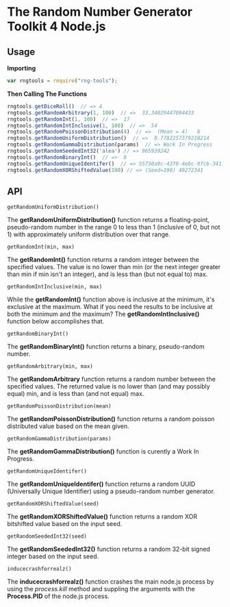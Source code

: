 # The Random Number Generator Toolkit 4 Node.js

## Usage

**Importing**
```javascript
var rngtools = require("rng-tools");
```

**Then Calling The Functions**
```javascript
rngtools.getDiceRoll()  // => 4
rngtools.getRandomArbitrary(1, 100)  // =>  33.34029447094433
rngtools.getRandomInt(1, 100)  // =>  17
rngtools.getRandomIntInclusive(1, 100)  // =>  54
rngtools.getRandomPoissonDistribution(4)  // =>  (Mean = 4)   6
rngtools.getRandomUniformDistribution()  // =>  0.7782257379218214
rngtools.getRandomGammaDistribution(params)  // => Work In Progress
rngtools.getRandomSeededInt32('alea') // => 965939242 
rngtools.getRandomBinaryInt()  // =>  0
rngtools.getRandomUniqueIdentifer()  // => 55730a9c-4378-4ebc-9fcb-341f026d1ff3
rngtools.getRandomXORShiftedValue(190) // => (Seed=190) 49272341
```


## API
`getRandomUniformDistribution()`

The **getRandomUniformDistribution()** function returns a floating-point, pseudo-random number in the range 0 to less than 1 (inclusive of 0, but not 1) with approximately uniform distribution over that range.

`getRandomInt(min, max)`

The **getRandomInt()** function returns a random integer between the specified values. The value is no lower than min (or the next integer greater than min if min isn't an integer), and is less than (but not equal to) max.

`getRandomIntInclusive(min, max)`

While the **getRandomInt()** function above is inclusive at the minimum, it's exclusive at the maximum. What if you need the results to be inclusive at both the minimum and the maximum? The **getRandomIntInclusive()** function below accomplishes that.

`getRandomBinaryInt()`

The **getRandomBinaryInt()** function returns a binary, pseudo-random number.

`getRandomArbitrary(min, max)`

The **getRandomArbitrary** function returns a random number between the specified values. The returned value is no lower than (and may possibly equal) min, and is less than (and not equal) max.

`getRandomPoissonDistribution(mean)`

The **getRandomPoissonDistribution()** function returns a random poisson distributed value based on the mean given.

`getRandomGammaDistribution(params)`

The **getRandomGammaDistribution()** function is curently a Work In Progress.

`getRandomUniqueIdentifer()`

The **getRandomUniqueIdentifer()** function returns a random UUID (Universally Unique Identifier) using a pseudo-random number generator. 

`getRandomXORShiftedValue(seed)`

The **getRandomXORShiftedValue()** function returns a random XOR bitshifted value based on the input seed.

`getRandomSeededInt32(seed)`

The **getRandomSeededInt32()** function returns a random 32-bit signed integer based on the input seed.

`inducecrashforrealz()`

The **inducecrashforrealz()** function crashes the main node.js process by using the *process.kill* method and suppling the arguments with the **Process.PID** of the node.js process.
